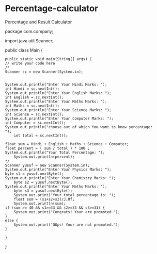 # Percentage-calculator
Percentage and Result Calculator 


package com.company;

import java.util.Scanner;

public class Main {

    public static void main(String[] args) {
	// write your code here
    /*
    Scanner sc = new Scanner(System.in);


    System.out.println("Enter Your Hindi Marks: ");
    int Hindi = sc.nextInt();
    System.out.println("Enter Your English Marks: ");
    int English = sc.nextInt();
    System.out.println("Enter Your Maths Marks: ");
    int Maths = sc.nextInt();
    System.out.println("Enter Your Science Marks: ");
    int Science = sc.nextInt();
    System.out.println("Enter Your Computer Marks: ");
    int Computer = sc.nextInt();
    System.out.println("choose out of which You want to know percentage: ");
        int total = sc.nextInt();

    float sum = Hindi + English + Maths + Science + Computer;
    float percent = ( sum / total ) * 100 ;
    System.out.println("Your Total Percentage: ");
        System.out.println(percent);
    */
    Scanner yusuf = new Scanner(System.in);
    System.out.println("Enter Your Physics Marks: ");
    byte s1 = yusuf.nextByte();
    System.out.println("Enter Your Chemistry Marks: ");
        byte s2 = yusuf.nextByte();
    System.out.println("Enter Your Maths Marks: ");
        byte s3 = yusuf.nextByte();
        System.out.print("Your total percentage is: ");
        float sum = (s1+s2+s3)/3.0f;
        System.out.println(sum);
    if (sum >= 40 && s1>=33 && s2>=33 && s3>=33) {
        System.out.print("Congrats! Your are promoted.");
    }
    else {
        System.out.print("OOps! Your are not promoted.");
    }

    }
}
